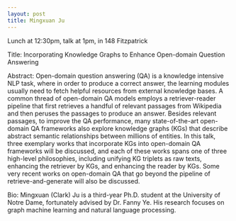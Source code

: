 ```yaml
---
layout: post
title: Mingxuan Ju
---
```


Lunch at 12:30pm, talk at 1pm, in 148 Fitzpatrick

Title: Incorporating Knowledge Graphs to Enhance Open-domain Question Answering

Abstract: Open-domain question answering (QA) is a knowledge intensive NLP task, where in order to produce a correct answer, the learning modules usually need to fetch helpful resources from external knowledge bases. A common thread of open-domain QA models employs a retriever-reader pipeline that first retrieves a handful of relevant passages from Wikipedia and then peruses the passages to produce an answer. Besides relevant passages, to improve the QA performance, many state-of-the-art open-domain QA frameworks also explore knowledge graphs (KGs) that describe abstract semantic relationships between millions of entities. In this talk, three exemplary works that incorporate KGs into open-domain QA frameworks will be discussed, and each of these works spans one of three high-level philosophies, including unifying KG triplets as raw texts, enhancing the retriever by KGs, and enhancing the reader by KGs. Some very recent works on open-domain QA that go beyond the pipeline of retrieve-and-generate will also be discussed.

Bio: Mingxuan (Clark) Ju is a third-year Ph.D. student at the University of Notre Dame, fortunately advised by Dr. Fanny Ye. His research focuses on graph machine learning and natural language processing. 
